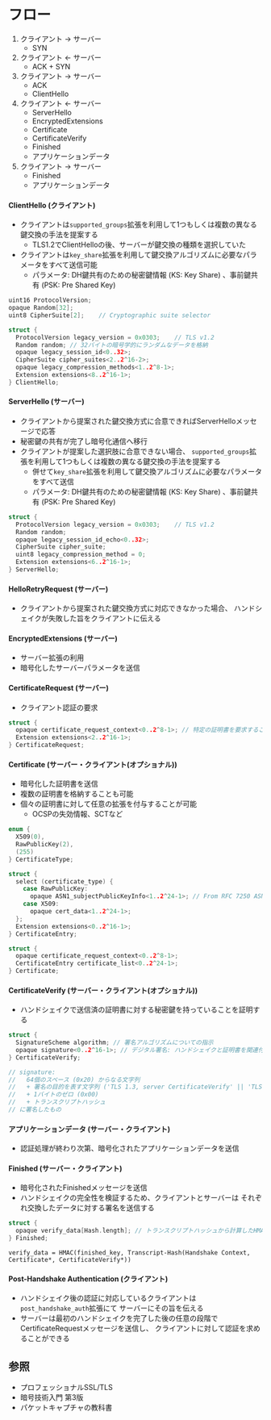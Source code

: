 # フロー
1. クライアント -> サーバー
    - SYN
2. クライアント <- サーバー
    - ACK + SYN
3. クライアント -> サーバー
    - ACK
    - ClientHello
4. クライアント <- サーバー
    - ServerHello
    - EncryptedExtensions
    - Certificate
    - CertificateVerify
    - Finished
    - アプリケーションデータ
5. クライアント -> サーバー
    - Finished
    - アプリケーションデータ

#### ClientHello (クライアント)
- クライアントは`supported_groups`拡張を利用して1つもしくは複数の異なる鍵交換の手法を提案する
  - TLS1.2でClientHelloの後、サーバーが鍵交換の種類を選択していた
- クライアントは`key_share`拡張を利用して鍵交換アルゴリズムに必要なパラメータをすべて送信可能
  - パラメータ: DH鍵共有のための秘密鍵情報 (KS: Key Share) 、事前鍵共有 (PSK: Pre Shared Key)

```c
uint16 ProtocolVersion;
opaque Random[32];
uint8 CipherSuite[2];    // Cryptographic suite selector

struct {
  ProtocolVersion legacy_version = 0x0303;    // TLS v1.2
  Random random; // 32バイトの暗号学的にランダムなデータを格納
  opaque legacy_session_id<0..32>;
  CipherSuite cipher_suites<2..2^16-2>;
  opaque legacy_compression_methods<1..2^8-1>;
  Extension extensions<8..2^16-1>;
} ClientHello;
```

#### ServerHello (サーバー)
- クライアントから提案された鍵交換方式に合意できればServerHelloメッセージで応答
- 秘密鍵の共有が完了し暗号化通信へ移行
- クライアントが提案した選択肢に合意できない場合、
  `supported_groups`拡張を利用して1つもしくは複数の異なる鍵交換の手法を提案する
  - 併せて`key_share`拡張を利用して鍵交換アルゴリズムに必要なパラメータをすべて送信
  - パラメータ: DH鍵共有のための秘密鍵情報 (KS: Key Share) 、事前鍵共有 (PSK: Pre Shared Key)

```c
struct {
  ProtocolVersion legacy_version = 0x0303;    // TLS v1.2
  Random random;
  opaque legacy_session_id_echo<0..32>;
  CipherSuite cipher_suite;
  uint8 legacy_compression_method = 0;
  Extension extensions<6..2^16-1>;
} ServerHello;
```

#### HelloRetryRequest (サーバー)
- クライアントから提案された鍵交換方式に対応できなかった場合、
  ハンドシェイクが失敗した旨をクライアントに伝える

#### EncryptedExtensions (サーバー)
- サーバー拡張の利用
- 暗号化したサーバーパラメータを送信

#### CertificateRequest (サーバー)
- クライアント認証の要求

```c
struct {
  opaque certificate_request_context<0..2^8-1>; // 特定の証明書を要求することを一意に特定する
  Extension extensions<2..2^16-1>;
} CertificateRequest;
```

#### Certificate (サーバー・クライアント(オプショナル))
- 暗号化した証明書を送信
- 複数の証明書を格納することも可能
- 個々の証明書に対して任意の拡張を付与することが可能
  - OCSPの失効情報、SCTなど

```c
enum {
  X509(0),
  RawPublicKey(2),
  (255)
} CertificateType;

struct {
  select (certificate_type) {
    case RawPublicKey:
      opaque ASN1_subjectPublicKeyInfo<1..2^24-1>; // From RFC 7250 ASN.1_subjectPublicKeyInfo
    case X509:
      opaque cert_data<1..2^24-1>;
  };
  Extension extensions<0..2^16-1>;
} CertificateEntry;

struct {
  opaque certificate_request_context<0..2^8-1>;
  CertificateEntry certificate_list<0..2^24-1>;
} Certificate;
```

#### CertificateVerify (サーバー・クライアント(オプショナル))
- ハンドシェイクで送信済の証明書に対する秘密鍵を持っていることを証明する

```c
struct {
  SignatureScheme algorithm; // 署名アルゴリズムについての指示
  opaque signature<0..2^16-1>; // デジタル署名: ハンドシェイクと証明書を関連付けるもの
} CertificateVerify;

// signature:
//   64個のスペース (0x20) からなる文字列
//   + 署名の目的を表す文字列 ('TLS 1.3, server CertificateVerify' || 'TLS 1.3, client CertificateVerify')
//   + 1バイトのゼロ (0x00)
//   + トランスクリプトハッシュ
// に署名したもの
```

#### アプリケーションデータ (サーバー・クライアント)
- 認証処理が終わり次第、暗号化されたアプリケーションデータを送信

#### Finished (サーバー・クライアント)
- 暗号化されたFinishedメッセージを送信
- ハンドシェイクの完全性を検証するため、クライアントとサーバーは
  それぞれ交換したデータに対する署名を送信する

```c
struct {
  opaque verify_data[Hash.length]; // トランスクリプトハッシュから計算したHMAC値
} Finished;
```

```
verify_data = HMAC(finished_key, Transcript-Hash(Handshake Context, Certificate*, CertificateVerify*))
```

#### Post-Handshake Authentication (クライアント)
- ハンドシェイク後の認証に対応しているクライアントは`post_handshake_auth`拡張にて
  サーバーにその旨を伝える
- サーバーは最初のハンドシェイクを完了した後の任意の段階でCertificateRequestメッセージを送信し、
  クライアントに対して認証を求めることができる

## 参照
- プロフェッショナルSSL/TLS
- 暗号技術入門 第3版
- パケットキャプチャの教科書
